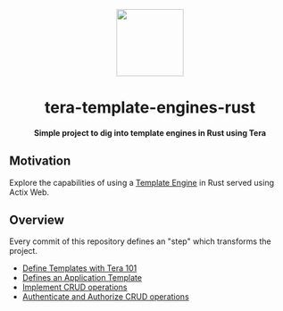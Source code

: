 <div align="center">
  <img src="https://camo.githubusercontent.com/734a3468bce992fbc3b729562d41c92f4912c99a/68747470733a2f2f7777772e727573742d6c616e672e6f72672f7374617469632f696d616765732f727573742d6c6f676f2d626c6b2e737667" height="120" width="120" />
  <h1>tera-template-engines-rust</h1>
  <h4 align="center">Simple project to dig into template engines in Rust using Tera</h4>
</div>

## Motivation

Explore the capabilities of using a [Template Engine](https://en.wikipedia.org/wiki/Web_template_system) in Rust served using Actix Web.

## Overview

Every commit of this repository defines an "step" which transforms the project.

* [Define Templates with Tera 101](https://github.com/EstebanBorai/tera-template-engines-rust/commit/01b681baffcd9b4544e17c9b4545a20a70ab1ecd)
* [Defines an Application Template](https://github.com/EstebanBorai/tera-template-engines-rust/commit/71e351ddfd03a80b18abbd0527d929616662ecc9)
* [Implement CRUD operations](https://github.com/EstebanBorai/tera-template-engines-rust/commit/9a79456f9032f4f66c6ddfeb54aa7ce70288b095)
* [Authenticate and Authorize CRUD operations](https://github.com/EstebanBorai/tera-template-engines-rust/commit/0da4b3f06d78ba6e64d904436ce9b52d043c94bd)
